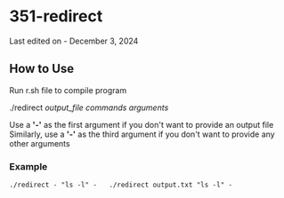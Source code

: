 # 351-redirect
Last edited on - December 3, 2024

## How to Use
Run r.sh file to compile program

./redirect *output_file* *commands* *arguments*

Use a __'-'__ as the first argument if you don't want to provide an output file  
Similarly, use a __'-'__ as the third argument if you don't want to provide any other arguments

### Example
`./redirect - "ls -l" -  
./redirect output.txt "ls -l" -` 
